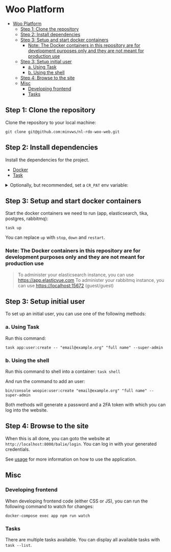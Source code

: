 # Woo Platform

<!-- TOC -->
- [Woo Platform](#woo-platform)
  - [Step 1: Clone the repository](#step-1-clone-the-repository)
  - [Step 2: Install dependencies](#step-2-install-dependencies)
  - [Step 3: Setup and start docker containers](#step-3-setup-and-start-docker-containers)
    - [Note: The Docker containers in this repository are for development purposes only and they are not meant for production use](#note-the-docker-containers-in-this-repository-are-for-development-purposes-only-and-they-are-not-meant-for-production-use)
  - [Step 3: Setup initial user](#step-3-setup-initial-user)
    - [a. Using Task](#a-using-task)
    - [b. Using the shell](#b-using-the-shell)
  - [Step 4: Browse to the site](#step-4-browse-to-the-site)
  - [Misc](#misc)
    - [Developing frontend](#developing-frontend)
    - [Tasks](#tasks)
<!-- TOC -->

## Step 1: Clone the repository

Clone the repository to your local machine:

```shell
git clone git@github.com:minvws/nl-rdo-woo-web.git
```

## Step 2: Install dependencies

Install the dependencies for the project.

- [Docker](https://docs.docker.com/install/)
- [Task](https://taskfile.dev/#/installation)

<details>
<summary>Optionally, but recommended, set a <code>CR_PAT</code> env variable:</summary>

This project currently needs to access private Composer and NPM packages hosted on Github. When you try to setup
the project, it will prompt you for the Github Access Token, if the `CR_PAT` env variable is not set.

Instead of it prompting you everytime you "reset" the project you can instead set the `CR_PAT` env variable so it will
automatically use that instead.

The token can be created at <https://github.com/settings/tokens>. It will at least need the following scopes:

- repo
- read:packages

You can add more scopes, but the list contains the absolute minimal scopes needed.

Then depending on what shell you are using, you need to set your variable in a different file. You can find out which
file by running the following command in your terminal:

```shell
echo $SHELL
```

This will output something like `/bin/bash` or `/bin/zsh` in most cases. For bash it's useally `~/.bash_profile` (or
`~/.bashrc`) and for zsh it is going to be `~/.zshrc` (the default for MacOS). If the file does not exist you can
create it yourself.

Open the file and add the following line:

```shell
export CR_PAT="<replace this with your token>"
```

Instead of manually opening the file and adding the line you can run one of the below commands instead. It will append
the line to the file for you:

```shell
# For BASH
echo "export CR_PAT='<replace this with your token>'" >> ~/.bash_profile

# For ZSH
echo "export CR_PAT='<replace this with your token>'" >> ~/.zshrc
```

</details>

## Step 3: Setup and start docker containers

Start the docker containers we need to run (app, elasticsearch, tika, postgres, rabbitmq):

```shell
task up
```

You can replace `up` with `stop`, `down` and `restart`.

### Note: The Docker containers in this repository are for development purposes only and they are not meant for production use

> To administer your elasticsearch instance, you can use <https://app.elasticvue.com>
> To administer your rabbitmq instance, you can use <https://localhost:15672> (guest/guest)

## Step 3: Setup initial user

To set up an initial user, you can use one of the following methods:

### a. Using Task

Run this command:

```shell
task app:user:create -- "email@example.org" "full name" --super-admin
```

### b. Using the shell

Run this command to shell into a container: `task shell`

And run the command to add an user:

```shell
bin/console woopie:user:create "email@example.org" "full name" --super-admin
```

Both methods will generate a password and a 2FA token with which you can log into the website.

## Step 4: Browse to the site

When this is all done, you can goto the website at `http://localhost:8000/balie/login`. You can log in with your
generated credentials.

See [usage](usage.md) for more information on how to use the application.

## Misc

### Developing frontend

When developing frontend code (either CSS or JS), you can run the following command to watch for changes:

```shell
docker-compose exec app npm run watch
```

### Tasks

There are multiple tasks available. You can display all available tasks with `task --list`.

